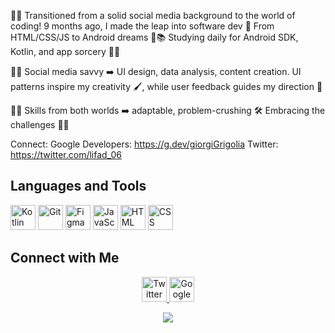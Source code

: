 📱✨ Transitioned from a solid social media background to the world of coding! 9 months ago, I made the leap into software dev 🚀 From HTML/CSS/JS to Android dreams 🤖📚 Studying daily for Android SDK, Kotlin, and app sorcery 🎩✨

🎨💡 Social media savvy ➡️ UI design, data analysis, content creation. UI patterns inspire my creativity 🖌️, while user feedback guides my direction 🧭

🔧🌟 Skills from both worlds ➡️ adaptable, problem-crushing 🛠️ Embracing the challenges 🌱🚀

Connect:
Google Developers: https://g.dev/giorgiGrigolia
Twitter: https://twitter.com/lifad_06

## Languages and Tools
<p align="left">
  <img src="https://img.icons8.com/color/48/000000/kotlin.png" alt="Kotlin" width="40" height="40"/>
  <img src="https://img.icons8.com/color/48/000000/git.png" alt="Git" width="40" height="40"/>
  <img src="https://img.icons8.com/color/48/000000/figma--v1.png" alt="Figma" width="40" height="40"/>
  <img src="https://img.icons8.com/color/48/000000/javascript.png" alt="JavaScript" width="40" height="40"/>
  <img src="https://img.icons8.com/color/48/000000/html-5.png" alt="HTML" width="40" height="40"/>
  <img src="https://img.icons8.com/color/48/000000/css3.png" alt="CSS" width="40" height="40"/>
</p>

## Connect with Me
<p align="center">
  <a href="https://twitter.com/lifad_06" target="_blank">
    <img src="https://img.icons8.com/color/48/000000/twitter.png" alt="Twitter" width="40" height="40"/>
  </a>
  <a href="https://g.dev/giorgiGrigolia" target="_blank">
    <img src="https://img.icons8.com/color/48/000000/google-developers.png" alt="Google Developers" width="40" height="40"/>
  </a>
</p>

<p align="center">   
  <a href="https://github.com/GiorgiGrigolia06"> 
    <img src="https://github-profile-summary-cards.vercel.app/api/cards/profile-details?username=GiorgiGrigolia06&theme=radical"/>     
  </a>
</p>
